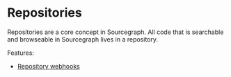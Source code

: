 # Repositories

Repositories are a core concept in Sourcegraph. All code that is searchable and browseable in Sourcegraph lives in a repository.

Features:

- [Repository webhooks](webhooks.md)
